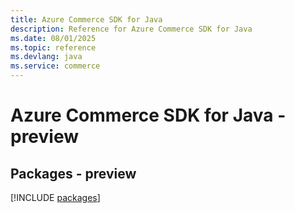 ```yaml
---
title: Azure Commerce SDK for Java
description: Reference for Azure Commerce SDK for Java
ms.date: 08/01/2025
ms.topic: reference
ms.devlang: java
ms.service: commerce
---
```

# Azure Commerce SDK for Java - preview
## Packages - preview
[!INCLUDE [packages](commerce-index.md)]
